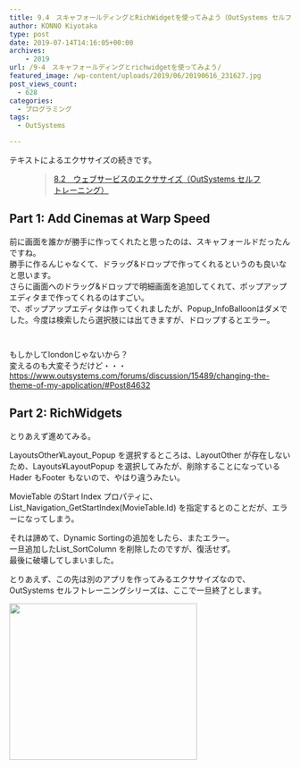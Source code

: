 ```yaml
---
title: 9.4　スキャフォールディングとRichWidgetを使ってみよう（OutSystems セルフトレーニング）
author: KONNO Kiyotaka
type: post
date: 2019-07-14T14:16:05+00:00
archives:
    - 2019
url: /9-4　スキャフォールディングとrichwidgetを使ってみよう/
featured_image: /wp-content/uploads/2019/06/20190616_231627.jpg
post_views_count:
  - 628
categories:
  - プログラミング
tags:
  - OutSystems

---
```

テキストによるエクササイズの続きです。<figure class="wp-block-embed-wordpress wp-block-embed is-type-wp-embed is-provider-programmers-office">

<div class="wp-block-embed__wrapper">
  <blockquote class="wp-embedded-content" data-secret="Vj6wLGxrSp">
    <a href="https://www.programmers-office.ml/8-2%e3%80%80%e3%82%a6%e3%82%a7%e3%83%96%e3%82%b5%e3%83%bc%e3%83%93%e3%82%b9%e3%81%ae%e3%82%a8%e3%82%af%e3%82%b5%e3%82%b5%e3%82%a4%e3%82%ba%ef%bc%88outsystems-%e3%82%bb%e3%83%ab%e3%83%95%e3%83%88/">8.2　ウェブサービスのエクササイズ（OutSystems セルフトレーニング）</a>
  </blockquote>
</div></figure> 

## Part 1: Add Cinemas at Warp Speed

前に画面を誰かが勝手に作ってくれたと思ったのは、スキャフォールドだったんですね。  
勝手に作るんじゃなくて、ドラッグ&ドロップで作ってくれるというのも良いなと思います。  
さらに画面へのドラッグ&ドロップで明細画面を追加してくれて、ポップアップエディタまで作ってくれるのはすごい。  
で、ポップアップエディタは作ってくれましたが、Popup_InfoBalloonはダメでした。今度は検索したら選択肢には出てきますが、ドロップするとエラー。<figure class="wp-block-image">

<img src="https://i1.wp.com/www.programmers-office.ml/wp-content/uploads/2019/07/スクリーンショット-2019-07-14-7.36.45.png?ssl=1" alt="" class="wp-image-3098" srcset="https://i1.wp.com/www.programmers-office.ml/wp-content/uploads/2019/07/スクリーンショット-2019-07-14-7.36.45.png?w=480&ssl=1 480w, https://i1.wp.com/www.programmers-office.ml/wp-content/uploads/2019/07/スクリーンショット-2019-07-14-7.36.45.png?resize=300%2C286&ssl=1 300w" sizes="(max-width: 480px) 100vw, 480px" data-recalc-dims="1" /> </figure> <figure class="wp-block-image"><img src="https://i1.wp.com/www.programmers-office.ml/wp-content/uploads/2019/07/スクリーンショット-2019-07-14-7.37.11.png?ssl=1" alt="" class="wp-image-3099" srcset="https://i1.wp.com/www.programmers-office.ml/wp-content/uploads/2019/07/スクリーンショット-2019-07-14-7.37.11.png?w=800&ssl=1 800w, https://i1.wp.com/www.programmers-office.ml/wp-content/uploads/2019/07/スクリーンショット-2019-07-14-7.37.11.png?resize=300%2C124&ssl=1 300w, https://i1.wp.com/www.programmers-office.ml/wp-content/uploads/2019/07/スクリーンショット-2019-07-14-7.37.11.png?resize=768%2C317&ssl=1 768w" sizes="(max-width: 800px) 100vw, 800px" data-recalc-dims="1" /></figure> 

もしかしてlondonじゃないから？  
変えるのも大変そうだけど・・・  
<a rel="noreferrer noopener" target="_blank" href="https://www.outsystems.com/forums/discussion/15489/changing-the-theme-of-my-application/#Post84632">https://www.outsystems.com/forums/discussion/15489/changing-the-theme-of-my-application/#Post84632</a>

## Part 2: RichWidgets

とりあえず進めてみる。

LayoutsOther¥Layout_Popup を選択するところは、LayoutOther が存在しないため、Layouts¥LayoutPopup を選択してみたが、削除することになっているHader もFooter もないので、やはり違うみたい。

MovieTable のStart Index プロパティに、List\_Navigation\_GetStartIndex(MovieTable.Id) を指定するとのことだが、エラーになってしまう。

それは諦めて、Dynamic Sortingの追加をしたら、またエラー。  
一旦追加したList_SortColumn を削除したのですが、復活せず。  
最後に破壊してしまいました。

とりあえず、この先は別のアプリを作ってみるエクササイズなので、OutSystems セルフトレーニングシリーズは、ここで一旦終了とします。


<a href="https://px.a8.net/svt/ejp?a8mat=35JNXH+EVU7JE+407E+66OZ5" target="_blank" rel="nofollow noopener noreferrer"> <img border="0" width="336" height="280" alt="" src="https://www22.a8.net/svt/bgt?aid=190714085900&#038;wid=004&#038;eno=01&#038;mid=s00000018689001039000&#038;mc=1" /></a><img border="0" width="1" height="1" src="https://i2.wp.com/www16.a8.net/0.gif?resize=1%2C1&#038;ssl=1" alt="" data-recalc-dims="1" />